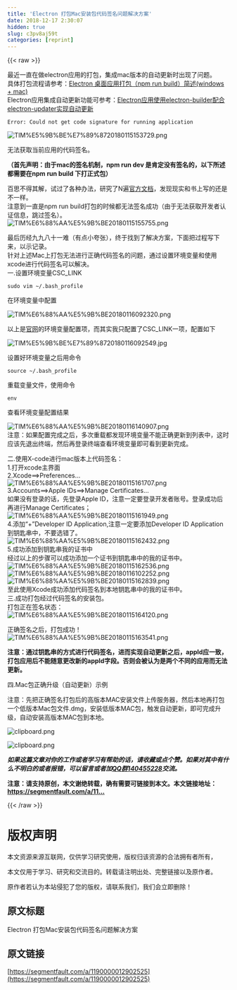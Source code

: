 ```yaml
---
title: 'Electron 打包Mac安装包代码签名问题解决方案' 
date: 2018-12-17 2:30:07
hidden: true
slug: c3pv8aj59t
categories: [reprint]
---
```


{{< raw >}}

                    
<p>最近一直在做electron应用的打包，集成mac版本的自动更新时出现了问题。<br>具体打包流程请参考：<a href="https://segmentfault.com/a/1190000012899824">Electron 桌面应用打包（npm run build）简述(windows + mac)</a><br>Electron应用集成自动更新功能可参考：<a href="https://segmentfault.com/a/1190000012904543" target="_blank">Electron应用使用electron-builder配合electron-updater实现自动更新</a></p>
<div class="widget-codetool" style="display:none;">
      <div class="widget-codetool--inner">
      <span class="selectCode code-tool" data-toggle="tooltip" data-placement="top" title="" data-original-title="全选"></span>
      <span type="button" class="copyCode code-tool" data-toggle="tooltip" data-placement="top" data-clipboard-text="Error: Could not get code signature for running application" title="" data-original-title="复制"></span>
      <span type="button" class="saveToNote code-tool" data-toggle="tooltip" data-placement="top" title="" data-original-title="放进笔记"></span>
      </div>
      </div><pre class="hljs subunit"><code style="word-break: break-word; white-space: initial;"><span class="hljs-keyword">Error: </span>Could not get code signature for running application</code></pre>
<p><span class="img-wrap"><img data-src="/img/bV2iBP?w=1140&amp;h=732" src="https://static.alili.tech/img/bV2iBP?w=1140&amp;h=732" alt="TIM%E5%9B%BE%E7%89%8720180115153729.png" title="TIM%E5%9B%BE%E7%89%8720180115153729.png" style="cursor: pointer; display: inline;"></span></p>
<p>无法获取当前应用的代码签名。</p>
<p><strong>（首先声明：由于mac的签名机制，npm run dev 是肯定没有签名的，以下所述都需要在npm run build 下打正式包）</strong></p>
<p>百思不得其解，试过了各种办法，研究了N遍<a href="https://www.electron.build/code-signing" rel="nofollow noreferrer" target="_blank">官方文档</a>，发现现实和书上写的还是不一样。<br>注意到一直是npm run build打包的时候都无法签名成功（由于无法获取开发者认证信息，跳过签名）。<br><span class="img-wrap"><img data-src="/img/bV2iDL?w=1142&amp;h=734" src="https://static.alili.tech/img/bV2iDL?w=1142&amp;h=734" alt="TIM%E6%88%AA%E5%9B%BE20180115155755.png" title="TIM%E6%88%AA%E5%9B%BE20180115155755.png" style="cursor: pointer; display: inline;"></span></p>
<p>最后历经九九八十一难（有点小夸张），终于找到了解决方案，下面把过程写下来，以示记录。<br>针对上述Mac上打包无法进行正确代码签名的问题，通过设置环境变量和使用xcode进行代码签名可以解决。<br>一.设置环境变量CSC_LINK</p>
<div class="widget-codetool" style="display:none;">
      <div class="widget-codetool--inner">
      <span class="selectCode code-tool" data-toggle="tooltip" data-placement="top" title="" data-original-title="全选"></span>
      <span type="button" class="copyCode code-tool" data-toggle="tooltip" data-placement="top" data-clipboard-text="sudo vim ~/.bash_profile" title="" data-original-title="复制"></span>
      <span type="button" class="saveToNote code-tool" data-toggle="tooltip" data-placement="top" title="" data-original-title="放进笔记"></span>
      </div>
      </div><pre class="hljs nginx"><code style="word-break: break-word; white-space: initial;"><span class="hljs-attribute">sudo</span> vim ~/.bash_profile</code></pre>
<p>在环境变量中配置</p>
<p><span class="img-wrap"><img data-src="/img/bV2iEa?w=842&amp;h=319" src="https://static.alili.tech/img/bV2iEa?w=842&amp;h=319" alt="TIM%E6%88%AA%E5%9B%BE20180116092320.png" title="TIM%E6%88%AA%E5%9B%BE20180116092320.png" style="cursor: pointer; display: inline;"></span></p>
<p>以上是<a href="https://www.electron.build/code-signing" rel="nofollow noreferrer" target="_blank">官网</a>的环境变量配置项，而其实我只配置了CSC_LINK一项，配置如下</p>
<p><span class="img-wrap"><img data-src="/img/bV2iEr?w=1140&amp;h=732" src="https://static.alili.tech/img/bV2iEr?w=1140&amp;h=732" alt="TIM%E5%9B%BE%E7%89%8720180116092549.jpg" title="TIM%E5%9B%BE%E7%89%8720180116092549.jpg" style="cursor: pointer; display: inline;"></span></p>
<p>设置好环境变量之后用命令</p>
<div class="widget-codetool" style="display:none;">
      <div class="widget-codetool--inner">
      <span class="selectCode code-tool" data-toggle="tooltip" data-placement="top" title="" data-original-title="全选"></span>
      <span type="button" class="copyCode code-tool" data-toggle="tooltip" data-placement="top" data-clipboard-text=" source ~/.bash_profile" title="" data-original-title="复制"></span>
      <span type="button" class="saveToNote code-tool" data-toggle="tooltip" data-placement="top" title="" data-original-title="放进笔记"></span>
      </div>
      </div><pre class="hljs bash"><code style="word-break: break-word; white-space: initial;"> <span class="hljs-built_in">source</span> ~/.bash_profile</code></pre>
<p>重载变量文件，使用命令</p>
<div class="widget-codetool" style="display:none;">
      <div class="widget-codetool--inner">
      <span class="selectCode code-tool" data-toggle="tooltip" data-placement="top" title="" data-original-title="全选"></span>
      <span type="button" class="copyCode code-tool" data-toggle="tooltip" data-placement="top" data-clipboard-text="env" title="" data-original-title="复制"></span>
      <span type="button" class="saveToNote code-tool" data-toggle="tooltip" data-placement="top" title="" data-original-title="放进笔记"></span>
      </div>
      </div><pre class="hljs dockerfile"><code style="word-break: break-word; white-space: initial;"><span class="hljs-keyword">env</span></code></pre>
<p>查看环境变量配置结果</p>
<p><span class="img-wrap"><img data-src="/img/bV2iEF?w=1142&amp;h=734" src="https://static.alili.tech/img/bV2iEF?w=1142&amp;h=734" alt="TIM%E6%88%AA%E5%9B%BE20180116140907.png" title="TIM%E6%88%AA%E5%9B%BE20180116140907.png" style="cursor: pointer; display: inline;"></span><br>注意：如果配置完成之后，多次重载都发现环境变量不能正确更新到列表中，这时应该先退出终端，然后再登录终端查看环境变量即可看到更新完成。</p>
<p>二.使用X-code进行mac版本上代码签名：<br>1.打开xcode主界面<br>2.Xcode==&gt;Preferences…<br><span class="img-wrap"><img data-src="/img/bV2iE7?w=1844&amp;h=1027" src="https://static.alili.tech/img/bV2iE7?w=1844&amp;h=1027" alt="TIM%E6%88%AA%E5%9B%BE20180115161707.png" title="TIM%E6%88%AA%E5%9B%BE20180115161707.png" style="cursor: pointer; display: inline;"></span><br>3.Accounts==&gt;Apple IDs==&gt;Manage Certificates…<br>如果没有登录的话，先登录Apple ID，注意一定要登录开发者账号。登录成功后再进行Manage Certificates；<br><span class="img-wrap"><img data-src="/img/bV2iFP?w=1494&amp;h=1028" src="https://static.alili.tech/img/bV2iFP?w=1494&amp;h=1028" alt="TIM%E6%88%AA%E5%9B%BE20180115161949.png" title="TIM%E6%88%AA%E5%9B%BE20180115161949.png" style="cursor: pointer; display: inline;"></span><br>4.添加“+”Developer ID Application,注意一定要添加Developer ID Application到钥匙串中，不要选错了。<br><span class="img-wrap"><img data-src="/img/bV2iF2?w=1205&amp;h=1028" src="https://static.alili.tech/img/bV2iF2?w=1205&amp;h=1028" alt="TIM%E6%88%AA%E5%9B%BE20180115162432.png" title="TIM%E6%88%AA%E5%9B%BE20180115162432.png" style="cursor: pointer; display: inline;"></span><br>5.成功添加到钥匙串我的证书中<br>经过以上的步骤可以成功添加一个证书到钥匙串中的我的证书中。<br><span class="img-wrap"><img data-src="/img/bV2iGa?w=1202&amp;h=752" src="https://static.alili.tech/img/bV2iGa?w=1202&amp;h=752" alt="TIM%E6%88%AA%E5%9B%BE20180115162536.png" title="TIM%E6%88%AA%E5%9B%BE20180115162536.png" style="cursor: pointer;"></span><br><span class="img-wrap"><img data-src="/img/bV2iGc?w=1504&amp;h=1026" src="https://static.alili.tech/img/bV2iGc?w=1504&amp;h=1026" alt="TIM%E6%88%AA%E5%9B%BE20180116102252.png" title="TIM%E6%88%AA%E5%9B%BE20180116102252.png" style="cursor: pointer;"></span><br><span class="img-wrap"><img data-src="/img/bV2iGk?w=1028&amp;h=866" src="https://static.alili.tech/img/bV2iGk?w=1028&amp;h=866" alt="TIM%E6%88%AA%E5%9B%BE20180115162839.png" title="TIM%E6%88%AA%E5%9B%BE20180115162839.png" style="cursor: pointer;"></span><br>至此使用Xcode成功添加代码签名到本地钥匙串中的我的证书中。<br>三.成功打包经过代码签名的安装包。<br>打包正在签名状态：<br><span class="img-wrap"><img data-src="/img/bV2iGq?w=1142&amp;h=734" src="https://static.alili.tech/img/bV2iGq?w=1142&amp;h=734" alt="TIM%E6%88%AA%E5%9B%BE20180115164120.png" title="TIM%E6%88%AA%E5%9B%BE20180115164120.png" style="cursor: pointer; display: inline;"></span></p>
<p>正确签名之后，打包成功！<br><span class="img-wrap"><img data-src="/img/bV2iGQ?w=1142&amp;h=734" src="https://static.alili.tech/img/bV2iGQ?w=1142&amp;h=734" alt="TIM%E6%88%AA%E5%9B%BE20180115163541.png" title="TIM%E6%88%AA%E5%9B%BE20180115163541.png" style="cursor: pointer; display: inline;"></span></p>
<p><strong>注意：通过钥匙串的方式进行代码签名，进而实现自动更新之后，appId应一致，打包应用后不能随意更改新的appId字段。否则会被认为是两个不同的应用而无法更新。</strong></p>
<p>四.Mac包正确升级（自动更新）示例</p>
<p>注意：先把正确签名打包后的高版本MAC安装文件上传服务器，然后本地再打包一个低版本Mac包文件.dmg，安装低版本MAC包，触发自动更新，即可完成升级，自动安装高版本MAC包到本地。</p>
<p><span class="img-wrap"><img data-src="/img/bV2pMM?w=1500&amp;h=1028" src="https://static.alili.tech/img/bV2pMM?w=1500&amp;h=1028" alt="clipboard.png" title="clipboard.png" style="cursor: pointer; display: inline;"></span></p>
<p><span class="img-wrap"><img data-src="/img/bV2pNa?w=1500&amp;h=1028" src="https://static.alili.tech/img/bV2pNa?w=1500&amp;h=1028" alt="clipboard.png" title="clipboard.png" style="cursor: pointer; display: inline;"></span></p>
<p><strong><em>如果这篇文章对你的工作或者学习有帮助的话，请收藏或点个赞。如果对其中有什么不明白的或者报错，可以留言或者加<a href="https://jq.qq.com/?_wv=1027&amp;k=5OOFkES" rel="nofollow noreferrer" target="_blank">QQ群140455228</a>交流。</em></strong></p>
<p><strong>注意：请支持原创，本文谢绝转载，确有需要可链接到本文。本文链接地址：<a href="https://segmentfault.com/a/1190000012902525">https://segmentfault.com/a/11...</a></strong></p>

                
{{< /raw >}}

# 版权声明
本文资源来源互联网，仅供学习研究使用，版权归该资源的合法拥有者所有，

本文仅用于学习、研究和交流目的。转载请注明出处、完整链接以及原作者。

原作者若认为本站侵犯了您的版权，请联系我们，我们会立即删除！

## 原文标题
Electron 打包Mac安装包代码签名问题解决方案

## 原文链接
[https://segmentfault.com/a/1190000012902525](https://segmentfault.com/a/1190000012902525)

